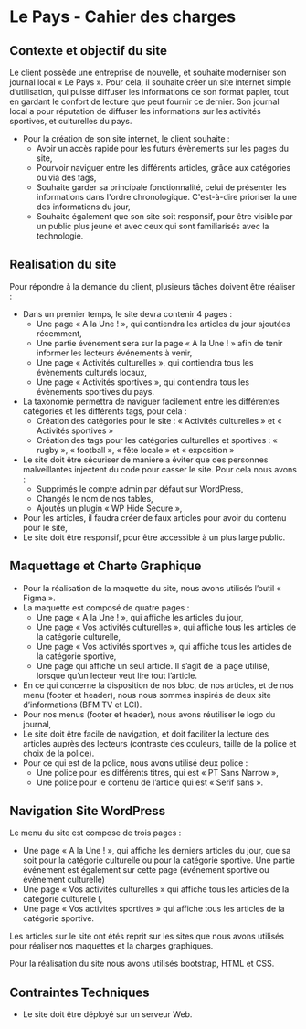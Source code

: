 # Le Pays - Cahier des charges

## Contexte et objectif du site
Le client possède une entreprise de nouvelle, et souhaite moderniser son journal local « Le Pays ». Pour cela, il souhaite créer un site internet simple d’utilisation, qui puisse diffuser les informations de son format papier, tout en gardant le confort de lecture que peut fournir ce dernier. Son journal local a pour réputation de diffuser les informations sur les activités sportives, et culturelles du pays.
* Pour la création de son site internet, le client souhaite :
    * Avoir un accès rapide pour les futurs évènements sur les pages du site,
    * Pourvoir naviguer entre les différents articles, grâce aux catégories ou via des tags,
    * Souhaite garder sa principale fonctionnalité, celui de présenter les informations dans l'ordre chronologique. C'est-à-dire prioriser la une des informations du jour,
    * Souhaite également que son site soit responsif, pour être visible par un public plus jeune et avec ceux qui sont familiarisés avec la technologie.

## Realisation du site
Pour répondre à la demande du client, plusieurs tâches doivent être réaliser :
* Dans un premier temps, le site devra contenir 4 pages :
    * Une page « A la Une ! », qui contiendra les articles du jour ajoutées récemment, 
    * Une partie événement sera sur la page « A la Une ! » afin de tenir informer les lecteurs événements à venir,
    * Une page « Activités culturelles », qui contiendra tous les évènements culturels locaux,
    * Une page « Activités sportives », qui contiendra tous les évènements sportives du pays.
* La taxonomie permettra de naviguer facilement entre les différentes catégories et les différents tags, pour cela : 
    * Création des catégories pour le site : « Activités culturelles » et « Activités sportives »
    * Création des tags pour les catégories culturelles et sportives : « rugby », « football », « fête locale » et « exposition »
* Le site doit être sécuriser de manière a éviter que des personnes malveillantes injectent du code pour casser le site. Pour cela nous avons : 
    * Supprimés le compte admin par défaut sur WordPress, 
    * Changés le nom de nos tables, 
    * Ajoutés un plugin « WP Hide Secure »,
* Pour les articles, il faudra créer de faux articles pour avoir du contenu pour le site, 
* Le site doit être responsif, pour être accessible à un plus large public. 

## Maquettage et Charte Graphique 
* Pour la réalisation de la maquette du site, nous avons utilisés l’outil « Figma ».
* La maquette est composé de quatre pages : 
    * Une page « A la Une ! », qui affiche les articles du jour, 
    * Une page « Vos activités culturelles », qui affiche tous les articles de la catégorie culturelle, 
    * Une page « Vos activités sportives », qui affiche tous les articles de la catégorie sportive, 
    * Une page qui  affiche un seul article. Il s’agit de la page utilisé, lorsque qu’un lecteur veut lire tout l’article.
* En ce qui concerne la disposition de nos bloc, de nos articles, et de nos menu (footer et header), nous nous sommes inspirés de deux site d’informations (BFM TV et LCI). 
* Pour nos menus (footer et header), nous avons réutiliser le logo du journal,
* Le site doit être facile de navigation, et doit faciliter la lecture des articles auprès des lecteurs (contraste des couleurs, taille de la police et choix de la police). 
* Pour ce qui est de la police, nous avons utilisé deux police : 
    * Une police pour les différents titres, qui est « PT Sans Narrow »,
    * Une police pour le contenu de l’article qui est « Serif sans ».

## Navigation Site WordPress 
Le menu du site est compose de trois pages : 
* Une page « A la Une ! », qui affiche les derniers articles du jour, que sa soit pour la catégorie culturelle ou pour la catégorie sportive. Une partie événement est également sur cette page (événement sportive ou évènement culturelle) 
* Une page « Vos activités culturelles » qui affiche tous les articles de la catégorie culturelle l, 
* Une page « Vos activités sportives » qui affiche tous les articles de la catégorie sportive. 

Les articles sur le site ont étés reprit sur les sites que nous avons utilisés pour réaliser nos maquettes et la charges graphiques. 

Pour la réalisation du site nous avons utilisés bootstrap, HTML et CSS. 

## Contraintes Techniques
* Le site doit être déployé sur un serveur Web.
